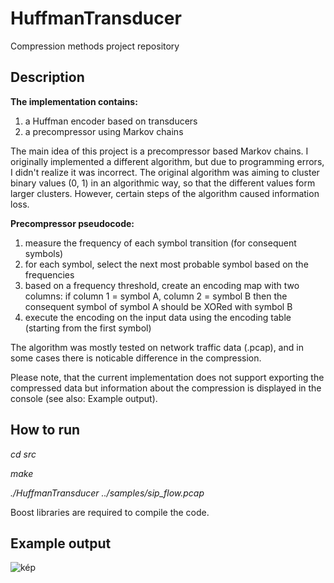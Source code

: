 # HuffmanTransducer
Compression methods project repository

## Description
<b>The implementation contains:</b>
1. a Huffman encoder based on transducers
2. a precompressor using Markov chains

The main idea of this project is a precompressor based Markov chains. I originally implemented a different algorithm, but due to programming errors, I didn't realize it was incorrect. The original algorithm was aiming to cluster binary values (0, 1) in an algorithmic way, so that the different values form larger clusters. However, certain steps of the algorithm caused information loss.

<b>Precompressor pseudocode:</b>
  1. measure the frequency of each symbol transition (for consequent symbols)
  2. for each symbol, select the next most probable symbol based on the frequencies
  3. based on a frequency threshold, create an encoding map with two columns: if column 1 = symbol A, column 2 = symbol B then the consequent symbol of symbol A should be XORed with symbol B
  4. execute the encoding on the input data using the encoding table (starting from the first symbol)

The algorithm was mostly tested on network traffic data (.pcap), and in some cases there is noticable difference in the compression.

Please note, that the current implementation does not support exporting the compressed data but information about the compression is displayed in the console (see also: Example output).

## How to run

  <i>cd src</i>
  
  <i>make</i>
  
   <i>./HuffmanTransducer ../samples/sip_flow.pcap</i>


Boost libraries are required to compile the code.

## Example output

![kép](https://user-images.githubusercontent.com/28252625/119416489-05c87f00-bcf4-11eb-9b19-ea29d81e853b.png)



